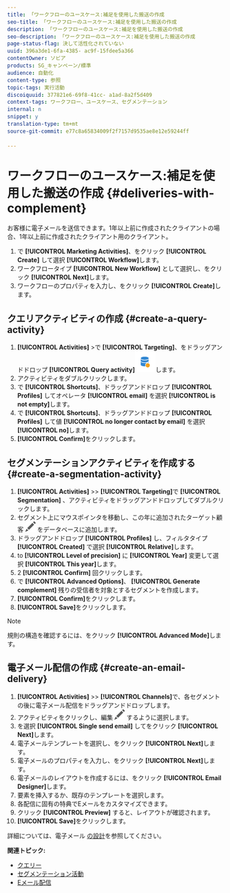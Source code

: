 ```yaml
---
title: 「ワークフローのユースケース:補足を使用した搬送の作成
seo-title: 「ワークフローのユースケース:補足を使用した搬送の作成
description: 「ワークフローのユースケース:補足を使用した搬送の作成
seo-description: 「ワークフローのユースケース:補足を使用した搬送の作成
page-status-flag: 決して活性化されていない
uuid: 396a3de1-6fa-4385- ac9f-15fdee5a366
contentOwner: ソビア
products: SG_キャンペーン/標準
audience: 自動化
content-type: 参照
topic-tags: 実行活動
discoiquuid: 377821e6-69f8-41cc- a1ad-8a2f5d409
context-tags: ワークフロー、ユースケース、セグメンテーション
internal: n
snippet: y
translation-type: tm+mt
source-git-commit: e77c8a65834009f2f7157d9535ae8e12e59244ff

---
```



# ワークフローのユースケース:補足を使用した搬送の作成 {#deliveries-with-complement}

お客様に電子メールを送信できます。1年以上前に作成されたクライアントの場合、1年以上前に作成されたクライアント用のクライアント。

1. で **[!UICONTROL Marketing Activities]**、をクリック **[!UICONTROL Create]** して選択 **[!UICONTROL Workflow]**&#x200B;します。
1. ワークフロータイプ **[!UICONTROL New Workflow]** として選択し、をクリック **[!UICONTROL Next]**&#x200B;します。
1. ワークフローのプロパティを入力し、をクリック **[!UICONTROL Create]**&#x200B;します。

## クエリアクティビティの作成 {#create-a-query-activity}

1. **[!UICONTROL Activities]** &gt;で **[!UICONTROL Targeting]**、をドラッグアンドドロップ **[!UICONTROL Query activity]**![](assets/query.png)します。
1. アクティビティをダブルクリックします。
1. で **[!UICONTROL Shortcuts]**、ドラッグアンドドロップ **[!UICONTROL Profiles]** してオペレータ **[!UICONTROL email]** を選択 **[!UICONTROL is not empty]**&#x200B;します。
1. で **[!UICONTROL Shortcuts]**、ドラッグアンドドロップ **[!UICONTROL Profiles]** して値 **[!UICONTROL no longer contact by email]** を選択 **[!UICONTROL no]**&#x200B;します。
1. **[!UICONTROL Confirm]**&#x200B;をクリックします。

## セグメンテーションアクティビティを作成する {#create-a-segmentation-activity}

1. **[!UICONTROL Activities]** &gt;&gt; **[!UICONTROL Targeting]**&#x200B;で **[!UICONTROL Segmentation]** 、アクティビティをドラッグアンドドロップしてダブルクリックします。
1. セグメント上にマウスポインタを移動し、この年に追加されたターゲット顧客 ![](assets/edit_darkgrey-24px.png) をデータベースに追加します。
1. ドラッグアンドドロップ **[!UICONTROL Profiles]** し、フィルタタイプ **[!UICONTROL Created]** で選択 **[!UICONTROL Relative]**&#x200B;します。
1. to **[!UICONTROL Level of precision]** に **[!UICONTROL Year]** 変更して選択 **[!UICONTROL This year]**&#x200B;します。
1. 2 **[!UICONTROL Confirm]** 回クリックします。
1. で **[!UICONTROL Advanced Options]**、 **[!UICONTROL Generate complement]** 残りの受信者を対象とするセグメントを作成します。
1. **[!UICONTROL Confirm]**&#x200B;をクリックします。
1. **[!UICONTROL Save]**&#x200B;をクリックします。

>[!NOTE]
>
>規則の構造を確認するには、をクリック **[!UICONTROL Advanced Mode]**&#x200B;します。

## 電子メール配信の作成 {#create-an-email-delivery}

1. **[!UICONTROL Activities]** &gt;&gt; **[!UICONTROL Channels]**&#x200B;で、各セグメントの後に電子メール配信をドラッグアンドドロップします。
1. アクティビティをクリックし、編集 ![](assets/edit_darkgrey-24px.png) するように選択します。
1. を選択 **[!UICONTROL Single send email]** してをクリック **[!UICONTROL Next]**&#x200B;します。
1. 電子メールテンプレートを選択し、をクリック **[!UICONTROL Next]**&#x200B;します。
1. 電子メールのプロパティを入力し、をクリック **[!UICONTROL Next]**&#x200B;します。
1. 電子メールのレイアウトを作成するには、をクリック **[!UICONTROL Email Designer]**&#x200B;します。
1. 要素を挿入するか、既存のテンプレートを選択します。
1. 各配信に固有の特典でEメールをカスタマイズできます。
1. クリック **[!UICONTROL Preview]** すると、レイアウトが確認されます。
1. **[!UICONTROL Save]**&#x200B;をクリックします。

詳細については、電子メール [の設計](../../designing/using/about-email-content-design.md#designing-an-email-content-from-scratch)を参照してください。

**関連トピック:**

* [クエリー](../../automating/using/query.md)
* [セグメンテーション活動](../../automating/using/segmentation.md)
* [Eメール配信](../../automating/using/email-delivery.md)
